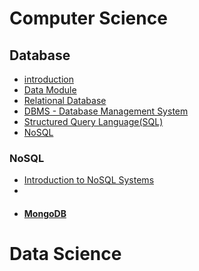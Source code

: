 # Computer Science

## Database
- [introduction](https://github.com/Rachel-XMR/Rachel_blog.github.io/blob/main/Computer%20Science/Database/Introduction.md)
- [Data Module](https://github.com/Rachel-XMR/Rachel_blog.github.io/blob/main/Computer%20Science/Database/Data%20module.md)
- [Relational Database](https://github.com/Rachel-XMR/Rachel_blog.github.io/blob/main/Computer%20Science/Database/Relational%20Database.md)
- [DBMS - Database Management System](https://github.com/Rachel-XMR/Rachel_blog.github.io/blob/main/Computer%20Science/Database/DBMS%20-%20Database%20Management%20System.md)
- [Structured Query Language(SQL)](https://github.com/Rachel-XMR/Rachel_blog.github.io/blob/main/Computer%20Science/Database/Structured%20Query%20Language(SQL).md)
- [NoSQL](https://github.com/Rachel-XMR/Rachel_blog.github.io/blob/main/Computer%20Science/Database/NoSQL.md)

### NoSQL
- [Introduction to NoSQL Systems](https://github.com/Rachel-XMR/Rachel_blog.github.io/blob/main/Computer%20Science/Database/NoSQL/Introduction%20to%20NoSQL%20Systems.md)
- 
- #### [MongoDB](https://github.com/Rachel-XMR/Rachel_blog.github.io/blob/main/Computer%20Science/Database/NoSQL/MongoDB.md)


# Data Science












